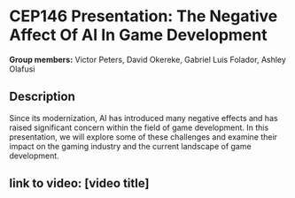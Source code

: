 # CEP146 Presentation: The Negative Affect Of AI In Game Development 

 **Group members:** Victor Peters, David Okereke, Gabriel Luis Folador, Ashley Olafusi

## Description
 Since its modernization, AI has introduced many negative effects and has raised significant concern within the field of game development. In this presentation, we will explore some of these challenges and examine their impact on the gaming industry and the current landscape of game development.

## link to video: [video title]
